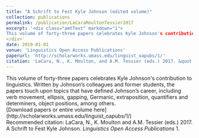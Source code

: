 ```yaml
---
title: "A Schrift to Fest Kyle Johnson (edited volume)"
collection: publications
permalink: /publication/LaCaraMoultonTessier2017
excerpt: '<div class="amtText" markdown="1">
This volume of forty-three papers celebrates Kyle Johnson's contribution to linguistics. Written by Johnson’s colleagues and former students, the papers touch upon topics that have defined Johnson’s career, including verb movement, ellipsis, gapping, Germanic, extraposition, quantifiers and determiners, object positions, among others.
</div>'
date: 2019-01-01
venue: 'Linguistics Open Access Publications'
paperurl: 'http://scholarworks.umass.edu/linguist_oapubs/1/'
citation: 'LaCara, N., K. Moulton, and A.M. Tessier (eds.) 2017. &quot;A Schrift to Fest Kyle Johnson&quot; <i>Linguistics Open Access Publications</i>. 1.'
---
```

<div class="amtText" markdown="1">
This volume of forty-three papers celebrates Kyle Johnson's contribution to linguistics. Written by Johnson’s colleagues and former students, the papers touch upon topics that have defined Johnson’s career, including verb movement, ellipsis, gapping, Germanic, extraposition, quantifiers and determiners, object positions, among others.
</div>

<div class="amtText" markdown="1">
[Download papers or entire volume here](http://scholarworks.umass.edu/linguist_oapubs/1/)
</div>

<div class="amtText" markdown="1">
Recommended citation: LaCara, N., K. Moulton and A.M. Tessier (eds.) 2017. A Schrift to Fest Kyle Johnson. <i>Linguistics Open Access Publications</i> 1.
</div>

